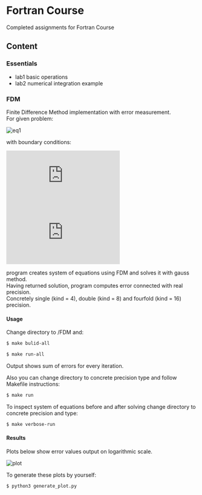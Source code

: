 # Fortran Course

Completed assignments for Fortran Course

## Content

### Essentials
- lab1 basic operations
- lab2 numerical integration example

### FDM

Finite Difference Method implementation with error measurement.  
For given problem:

![eq1](https://latex.codecogs.com/gif.latex?-k\frac{d^2u}{dx^2}=0)

with boundary conditions:

![eq2](https://latex.codecogs.com/gif.latex?u(0)=0)
![eq3](https://latex.codecogs.com/gif.latex?u(1)=1)

program creates system of equations using FDM and solves it with gauss method.  
Having returned solution, program computes error connected with real precision.  
Concretely single (kind = 4), double (kind = 8) and fourfold (kind = 16) precision.

#### Usage

Change directory to /FDM and:

```sh
$ make bulid-all
```

```sh
$ make run-all
```

Output shows sum of errors for every iteration.  

Also you can change directory to concrete precision type and follow Makefile instructions:

```sh
$ make run
```

To inspect system of equations before and after solving change directory to concrete precision and type:

```sh
$ make verbose-run
```

#### Results

Plots below show error values output on logarithmic scale.

![plot](https://image.ibb.co/nuqtbx/plot.png)

To generate these plots by yourself:

```sh
$ python3 generate_plot.py
```
